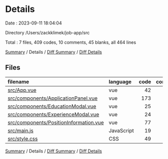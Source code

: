 # Details

Date : 2023-09-11 18:04:04

Directory /Users/zackklimek/job-app/src

Total : 7 files,  409 codes, 10 comments, 45 blanks, all 464 lines

[Summary](results.md) / Details / [Diff Summary](diff.md) / [Diff Details](diff-details.md)

## Files
| filename | language | code | comment | blank | total |
| :--- | :--- | ---: | ---: | ---: | ---: |
| [src/App.vue](/src/App.vue) | vue | 42 | 0 | 9 | 51 |
| [src/components/ApplicationPanel.vue](/src/components/ApplicationPanel.vue) | vue | 173 | 0 | 20 | 193 |
| [src/components/EducationModal.vue](/src/components/EducationModal.vue) | vue | 25 | 0 | 1 | 26 |
| [src/components/ExperienceModal.vue](/src/components/ExperienceModal.vue) | vue | 24 | 0 | 1 | 25 |
| [src/components/PositionInformation.vue](/src/components/PositionInformation.vue) | vue | 77 | 0 | 1 | 78 |
| [src/main.js](/src/main.js) | JavaScript | 19 | 0 | 3 | 22 |
| [src/style.css](/src/style.css) | CSS | 49 | 10 | 10 | 69 |

[Summary](results.md) / Details / [Diff Summary](diff.md) / [Diff Details](diff-details.md)
